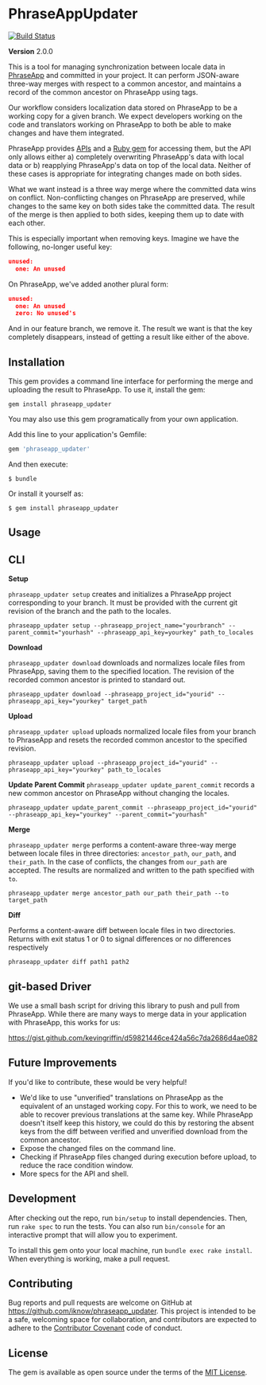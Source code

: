 # PhraseAppUpdater

[![Build Status](https://travis-ci.org/iknow/phraseapp_updater.svg?branch=master)](https://travis-ci.org/iknow/phraseapp_updater)

**Version** 2.0.0

This is a tool for managing synchronization between locale data in
[PhraseApp](https://phraseapp.com) and committed in your project. It can perform
JSON-aware three-way merges with respect to a common ancestor, and maintains a
record of the common ancestor on PhraseApp using tags.

Our workflow considers localization data stored on PhraseApp to be a working
copy for a given branch. We expect developers working on the code and
translators working on PhraseApp to both be able to make changes and have them
integrated.

PhraseApp provides [APIs](https://phraseapp.com/docs/api/v2/) and a [Ruby
gem](https://github.com/phrase/phraseapp-ruby) for accessing them, but the API
only allows either a) completely overwriting PhraseApp's data with local data or
b) reapplying PhraseApp's data on top of the local data. Neither of these cases
is appropriate for integrating changes made on both sides.

What we want instead is a three way merge where the committed data wins on
conflict. Non-conflicting changes on PhraseApp are preserved, while changes to
the same key on both sides take the committed data. The result of the merge is
then applied to both sides, keeping them up to date with each other.

This is especially important when removing keys. Imagine we have the
following, no-longer useful key:

```json
unused:
  one: An unused
```

On PhraseApp, we've added another plural form:


```json
unused:
  one: An unused
  zero: No unused's
```

And in our feature branch, we remove it. The result we want is that the key
completely disappears, instead of getting a result like either of the above.

## Installation

This gem provides a command line interface for performing the
merge and uploading the result to PhraseApp. To use it, install the gem:

`gem install phraseapp_updater`

You may also use this gem programatically from your own application.

Add this line to your application's Gemfile:

```ruby
gem 'phraseapp_updater'
```

And then execute:

    $ bundle

Or install it yourself as:

    $ gem install phraseapp_updater

## Usage

CLI
---

**Setup**

`phraseapp_updater setup` creates and initializes a PhraseApp project
corresponding to your branch. It must be provided with the current git revision
of the branch and the path to the locales.

```
phraseapp_updater setup --phraseapp_project_name="yourbranch" --parent_commit="yourhash" --phraseapp_api_key=yourkey" path_to_locales
```

**Download**

`phraseapp_updater download` downloads and normalizes locale files from
PhraseApp, saving them to the specified location. The revision of the recorded
common ancestor is printed to standard out.

```
phraseapp_updater download --phraseapp_project_id="yourid" --phraseapp_api_key="yourkey" target_path
```

**Upload**

`phraseapp_updater upload` uploads normalized locale files from your branch to
PhraseApp and resets the recorded common ancestor to the specified revision.

```
phraseapp_updater upload --phraseapp_project_id="yourid" --phraseapp_api_key="yourkey" path_to_locales
```

**Update Parent Commit**
`phraseapp_updater update_parent_commit` records a new common ancestor on
PhraseApp without changing the locales.

```
phraseapp_updater update_parent_commit --phraseapp_project_id="yourid" --phraseapp_api_key="yourkey" --parent_commit="yourhash"
```

**Merge**

`phraseapp_updater merge` performs a content-aware three-way merge between
locale files in three directories: `ancestor_path`, `our_path`, and
`their_path`. In the case of conflicts, the changes from `our_path` are
accepted. The results are normalized and written to the path specified with
`to`.

```
phraseapp_updater merge ancestor_path our_path their_path --to target_path
```


**Diff**

Performs a content-aware diff between locale files in two directories. Returns
with exit status 1 or 0 to signal differences or no differences respectively

```
phraseapp_updater diff path1 path2
```


## git-based Driver

We use a small bash script for driving this library to push and pull
from PhraseApp. While there are many ways to merge data in your
application with PhraseApp, this works for us:

https://gist.github.com/kevingriffin/d59821446ce424a56c7da2686d4ae082

## Future Improvements

If you'd like to contribute, these would be very helpful!

* We'd like to use "unverified" translations on PhraseApp as the equivalent of
  an unstaged working copy. For this to work, we need to be able to recover
  previous translations at the same key. While PhraseApp doesn't itself keep
  this history, we could do this by restoring the absent keys from the diff
  between verified and unverified download from the common ancestor.
* Expose the changed files on the command line.
* Checking if PhraseApp files changed during execution before upload, to reduce the race condition window.
* More specs for the API and shell.

## Development

After checking out the repo, run `bin/setup` to install dependencies. Then, run `rake spec` to run the tests. You can also run `bin/console` for an interactive prompt that will allow you to experiment.

To install this gem onto your local machine, run `bundle exec rake install`. When everything is working, make a pull request.

## Contributing

Bug reports and pull requests are welcome on GitHub at https://github.com/iknow/phraseapp_updater. This project is intended to be a safe, welcoming space for collaboration, and contributors are expected to adhere to the [Contributor Covenant](http://contributor-covenant.org) code of conduct.

## License

The gem is available as open source under the terms of the [MIT License](http://opensource.org/licenses/MIT).


